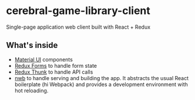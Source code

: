# cerebral-game-library-client

Single-page application web client built with React + Redux

## What's inside

- [Material UI](http://www.material-ui.com/#/) components
- [Redux Forms](redux-form.com) to handle form state
- [Redux Thunk](https://github.com/gaearon/redux-thunk) to handle API calls
- [nwb](https://github.com/insin/nwb) to handle serving and building the app.
It abstracts the usual React boilerplate (hi Webpack) and provides a development environment with hot reloading.
